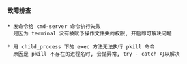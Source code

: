 #### 故障排查

```
* 发命令给 cmd-server 命令执行失败
  是因为 terminal 没有被赋予操作文件夹的权限, 开启即可解决问题  
```

```
* 用 child_process 下的 exec 方法无法执行 pkill 命令
  原因是 pkill 不存在的进程名时, 会抛异常, try - catch 可以解决
```
